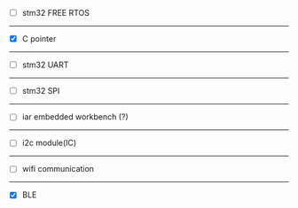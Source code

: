 - [ ] stm32 FREE RTOS
***
- [X] C pointer
***
- [ ] stm32 UART
***
- [ ] stm32 SPI
*** 
- [ ] iar embedded workbench (?)
***
- [ ] i2c module(IC)
***
- [ ] wifi communication  
***
- [x] BLE 
